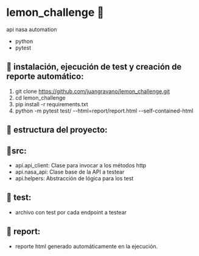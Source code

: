# lemon_challenge :lemon:
api nasa automation 
- python
- pytest

## :robot: instalación, ejecución de test y creación de reporte automático:
1. git clone https://github.com/juangravano/lemon_challenge.git
2. cd lemon_challenge
3. pip install -r requirements.txt
4. python -m pytest test/ --html=report/report.html --self-contained-html

## :pushpin: estructura del proyecto:

  ## 📍src:
  - api.api_client: Clase para invocar a los métodos http
  - api.nasa_api: Clase base de la API a testear
  - api.helpers: Abstracción de lógica para los test
  
  ## 📍 test:
  - archivo con test por cada endpoint a testear
  
  ## 📍 report:
  - reporte html generado automáticamente en la ejecución.
